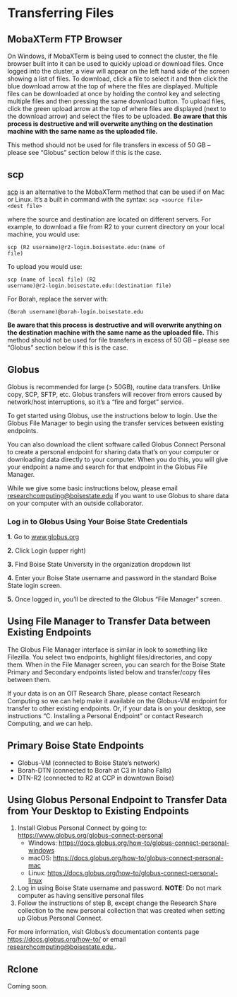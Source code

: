 # **Transferring Files**

## **MobaXTerm FTP Browser**
On Windows, if MobaXTerm is being used to connect the cluster, the file browser built into it can be used to quickly upload or download files. Once logged into the cluster, a view will appear on the left hand side of the screen showing a list of files. To download, click a file to select it and then click the blue download arrow at the top of where the files are displayed. Multiple files can be downloaded at once by holding the control key and selecting multiple files and then pressing the same download button. To upload files, click the green upload arrow at the top of where files are displayed (next to the download arrow) and select the files to be uploaded.
**Be aware that this process is destructive and will overwrite anything on the destination machine with the same name as the uploaded file.**

This method should not be used for file transfers in excess of 50 GB – please see “Globus” section below if this is the case.

## **scp**
[<ins>scp</ins>](https://linux.die.net/man/1/scp) is an alternative to the MobaXTerm method that can be used if on Mac or Linux. It’s a built in command with the syntax:
<code>scp &lt;source file&gt; &lt;dest file&gt;</code>

where the source and destination are located on different servers. For example, to download a file from R2 to your current directory on your local machine, you would use:

<code>scp (R2 username)@r2-login.boisestate.edu:(name of file)</code>

To upload you would use:

<code>scp (name of local file) (R2 username)@r2-login.boisestate.edu:(destination file)</code>

For Borah, replace the server with:

<code>(Borah username)@borah-login.boisestate.edu</code>

**Be aware that this process is destructive and will overwrite anything on the destination machine with the same name as the uploaded file.** This method should not be used for file transfers in excess of 50 GB – please see “Globus” section below if this is the case.

## **Globus**
Globus is recommended for large (> 50GB), routine data transfers. Unlike copy, SCP, SFTP, etc. Globus transfers will recover from errors caused by network/host interruptions, so it’s a “fire and forget” service.

To get started using Globus, use the instructions below to login. Use the Globus File Manager to begin using the transfer services between existing endpoints.

You can also download the client software called Globus Connect Personal to create a personal endpoint for sharing data that’s on your computer or downloading data directly to your computer. When you do this, you will give your endpoint a name and search for that endpoint in the Globus File Manager.

While we give some basic instructions below, please email [<ins>researchcomputing@boisestate.edu</ins>](researchcomputing@boisestate.edu) if you want to use Globus to share data on your computer with an outside collaborator.

### **Log in to Globus Using Your Boise State Credentials**
**1.** Go to [<ins>www.globus.org</ins>](www.globus.org)

**2.** Click Login (upper right)

**3.** Find Boise State University in the organization dropdown list

**4.** Enter your Boise State username and password in the standard Boise State login screen.

**5.** Once logged in, you’ll be directed to the Globus “File Manager” screen.

## **Using File Manager to Transfer Data between Existing Endpoints**
The Globus File Manager interface is similar in look to something like Filezilla.  You select two endpoints, highlight files/directories, and copy them.  When in the File Manager screen, you can search for the Boise State Primary and Secondary endpoints listed below and transfer/copy files between them.

If your data is on an OIT Research Share, please contact Research Computing so we can help make it available on the Globus-VM endpoint for transfer to other existing endpoints. Or, if your data is on your desktop, see instructions “C. Installing a Personal Endpoint” or contact Research Computing, and we can help.

## **Primary Boise State Endpoints**
- Globus-VM (connected to Boise State’s network)
- Borah-DTN (connected to Borah at C3 in Idaho Falls)
- DTN-R2 (connected to R2 at CCP in downtown Boise)

## **Using Globus Personal Endpoint to Transfer Data from Your Desktop to Existing Endpoints**
1. Install Globus Personal Connect by going to: [<ins>https://www.globus.org/globus-connect-personal</ins>](https://www.globus.org/globus-connect-personal)
    - Windows: [<ins>https://docs.globus.org/how-to/globus-connect-personal-windows</ins>](https://docs.globus.org/how-to/globus-connect-personal-windows)
    - macOS:   [<ins>https://docs.globus.org/how-to/globus-connect-personal-mac</ins>](https://docs.globus.org/how-to/globus-connect-personal-mac)
    - Linux:   [<ins>https://docs.globus.org/how-to/globus-connect-personal-linux</ins>](https://docs.globus.org/how-to/globus-connect-personal-linux)
2. Log in using Boise State username and password. **NOTE:** Do not mark computer as having sensitive personal files
3. Follow the instructions of step B, except change the Research Share collection to the new personal collection that was created when setting up Globus Personal Connect.

For more information, visit Globus’s documentation contents page [<ins>https://docs.globus.org/how-to/</ins>](https://docs.globus.org/how-to/) or email [<ins>researchcomputing@boisestate.edu.</ins>](researchcomputing@boisestate.edu).

## **Rclone**
Coming soon.
